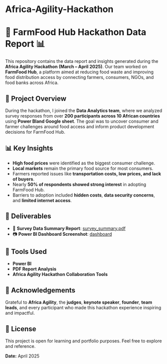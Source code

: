 # Africa-Agility-Hackathon
# 🌾 FarmFood Hub Hackathon Data Report 📊

This repository contains the data report and insights generated during the **Africa Agility Hackathon (March – April 2025)**. Our team worked on **FarmFood Hub**, a platform aimed at reducing food waste and improving food distribution access by connecting farmers, consumers, NGOs, and food banks across Africa.

## 📌 Project Overview

During the hackathon, I joined the **Data Analytics team**, where we analyzed survey responses from over **200 participants across 10 African countries** using **Power BIand Google sheet**. The goal was to uncover consumer and farmer challenges around food access and inform product development decisions for FarmFood Hub.

## 📊 Key Insights

- **High food prices** were identified as the biggest consumer challenge.
- **Local markets** remain the primary food source for most consumers.
- Farmers reported issues like **transportation costs, low prices, and lack of buyers**.
- Nearly **50% of respondents showed strong interest** in adopting FarmFood Hub.
- Barriers to adoption included **hidden costs**, **data security concerns**, and **limited internet access**.

## 📎 Deliverables

- 📑 **Survey Data Summary Report**: [survey_summary.pdf](https://github.com/MonicaAniedobe/Africa-Agility-Hackathon/blob/main/FFH%20Dashboard%20And%20Report.pdf)
- 📷 **Power BI Dashboard Screenshot**: [dashboard](https://github.com/MonicaAniedobe/Africa-Agility-Hackathon/blob/main/WhatsApp%20Image%202025-05-12%20at%209.47.38%20AM.jpeg)

## 🚀 Tools Used

- **Power BI**
- **PDF Report Analysis**
- **Africa Agility Hackathon Collaboration Tools**

## 🙌 Acknowledgements

Grateful to **Africa Agility**, the **judges**, **keynote speaker**, **founder**, **team leads**, and every participant who made this hackathon experience inspiring and impactful.

## 📖 License

This project is open for learning and portfolio purposes. Feel free to explore and reference.



**Date:** April 2025  
